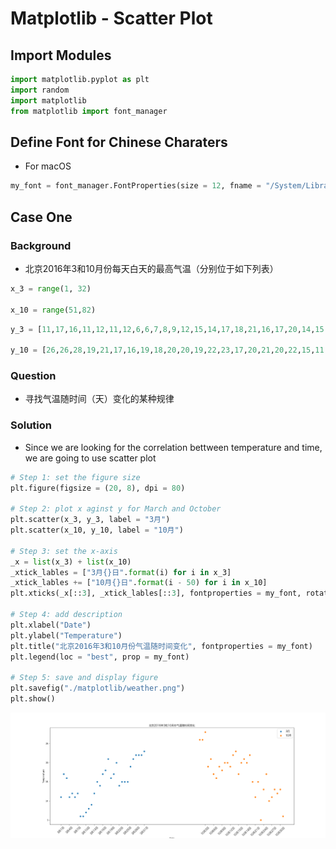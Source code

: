 # Matplotlib - Scatter Plot

## Import Modules
```python
import matplotlib.pyplot as plt
import random
import matplotlib
from matplotlib import font_manager 
```

## Define Font for Chinese Charaters 
- For macOS

```python
my_font = font_manager.FontProperties(size = 12, fname = "/System/Library/Fonts/Hiragino Sans GB.ttc")
```
## Case One
### Background
- 北京2016年3和10月份每天白天的最高气温（分别位于如下列表）

```python
x_3 = range(1, 32)

x_10 = range(51,82)
```
```python
y_3 = [11,17,16,11,12,11,12,6,6,7,8,9,12,15,14,17,18,21,16,17,20,14,15,15,15,19,21,22,22,22,23]

y_10 = [26,26,28,19,21,17,16,19,18,20,20,19,22,23,17,20,21,20,22,15,11,15,5,13,17,10,11,13,12,13,6]
```

### Question
- 寻找气温随时间（天）变化的某种规律

### Solution
- Since we are looking for the correlation bettween temperature and time, we are going to use scatter plot

```python
# Step 1: set the figure size 
plt.figure(figsize = (20, 8), dpi = 80)

# Step 2: plot x aginst y for March and October
plt.scatter(x_3, y_3, label = "3月")
plt.scatter(x_10, y_10, label = "10月")

# Step 3: set the x-axis
_x = list(x_3) + list(x_10)
_xtick_lables = ["3月{}日".format(i) for i in x_3]
_xtick_lables += ["10月{}日".format(i - 50) for i in x_10]
plt.xticks(_x[::3], _xtick_lables[::3], fontproperties = my_font, rotation = 45)

# Step 4: add description
plt.xlabel("Date")
plt.ylabel("Temperature")
plt.title("北京2016年3和10月份气温随时间变化", fontproperties = my_font)
plt.legend(loc = "best", prop = my_font)

# Step 5: save and display figure
plt.savefig("./matplotlib/weather.png")
plt.show()
```
![alt text](mat/weather.png)
